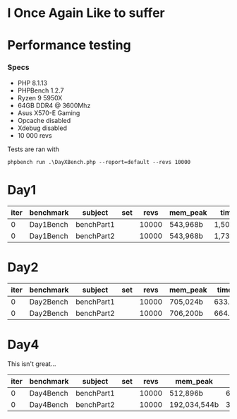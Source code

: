 # I Once Again Like to suffer


# Performance testing

### Specs
* PHP 8.1.13
* PHPBench 1.2.7
* Ryzen 9 5950X
* 64GB DDR4 @ 3600Mhz
* Asus X570-E Gaming
* Opcache disabled
* Xdebug disabled
* 10 000 revs


Tests are ran with
```
phpbench run .\DayXBench.php --report=default --revs 10000
```

# Day1

| iter | benchmark | subject    | set | revs  | mem_peak | time_avg    | comp_z_value | comp_deviation |
|------|-----------|------------|-----|-------|----------|-------------|--------------|----------------|
| 0    | Day1Bench | benchPart1 |     | 10000 | 543,968b | 1,501.017μs | +0.00σ       | +0.00%         |
| 0    | Day1Bench | benchPart2 |     | 10000 | 543,968b | 1,734.925μs | +0.00σ       | +0.00%         |


# Day2

| iter | benchmark | subject    | set | revs  | mem_peak | time_avg  | comp_z_value | comp_deviation |
|------|-----------|------------|-----|-------|----------|-----------|--------------|----------------|
| 0    | Day2Bench | benchPart1 |     | 10000 | 705,024b | 633.231μs | +0.00σ       | +0.00%         |
| 0    | Day2Bench | benchPart2 |     | 10000 | 706,200b | 664.682μs | +0.00σ       | +0.00%         |

# Day4

This isn't great...

| iter | benchmark | subject    | set | revs  | mem_peak     | time_avg      | comp_z_value | comp_deviation |
|------|-----------|------------|-----|-------|--------------|---------------|--------------|----------------|
| 0    | Day4Bench | benchPart1 |     | 10000 | 512,896b     | 678.178μs     | +0.00σ       | +0.00%         |
| 0    | Day4Bench | benchPart2 |     | 10000 | 192,034,544b | 318,017.699μs | +0.00σ       | +0.00%         |